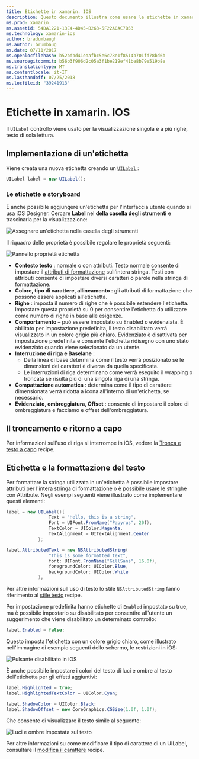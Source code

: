 ```yaml
---
title: Etichette in xamarin. IOS
description: Questo documento illustra come usare le etichette in xamarin. IOS. Viene descritto come creare le etichette a livello di codice e con iOS Designer.
ms.prod: xamarin
ms.assetid: 54DA1221-13E4-4D45-B263-5F22A0AC7B53
ms.technology: xamarin-ios
author: bradumbaugh
ms.author: brumbaug
ms.date: 07/11/2017
ms.openlocfilehash: b52bdbd41eaafbc5e6c78e1f8514b701fd78bd6b
ms.sourcegitcommit: b56b3f906d2c05a3f1be219ef41be8b79e519b8e
ms.translationtype: MT
ms.contentlocale: it-IT
ms.lasthandoff: 07/25/2018
ms.locfileid: "39241913"
---
```

# <a name="labels-in-xamarinios"></a>Etichette in xamarin. IOS

Il `UILabel` controllo viene usato per la visualizzazione singola e a più righe, testo di sola lettura. 

## <a name="implementing-a-label"></a>Implementazione di un'etichetta

Viene creata una nuova etichetta creando un [ `UILabel` ](https://developer.xamarin.com/api/type/UIKit.UILabel/):

```csharp
UILabel label = new UILabel();
```

### <a name="labels-and-storyboards"></a>Le etichette e storyboard

È anche possibile aggiungere un'etichetta per l'interfaccia utente quando si usa iOS Designer. Cercare **Label** nel **della casella degli strumenti** e trascinarla per la visualizzazione:

![Assegnare un'etichetta nella casella degli strumenti](labels-images/image3.png)

Il riquadro delle proprietà è possibile regolare le proprietà seguenti:

![Pannello proprietà etichetta](labels-images/image2.png)

- **Contesto testo** : normale o con attributi. Testo normale consente di impostare il [attributi di formattazione](#Formatting_Text_and_Label) sull'intera stringa. Testi con attributi consente di impostare diversi caratteri o parole nella stringa di formattazione.
- **Colore, tipo di carattere, allineamento** : gli attributi di formattazione che possono essere applicati all'etichetta.
- **Righe** : imposta il numero di righe che è possibile estendere l'etichetta. Impostare questa proprietà su 0 per consentire l'etichetta da utilizzare come numero di righe in base alle esigenze.
- **Comportamento** – può essere impostato su Enabled o evidenziata. È abilitato per impostazione predefinita, il testo disabilitato verrà visualizzato in un colore grigio più chiaro. Evidenziato è disattivata per impostazione predefinita e consente l'etichetta ridisegno con uno stato evidenziato quando viene selezionato da un utente.
- **Interruzione di riga e Baselane** : 
    - Della linea di base determina come il testo verrà posizionato se le dimensioni dei caratteri è diversa da quella specificata.
    - Le interruzioni di riga determinano come verrà eseguito il wrapping o troncata se risulta più di una singola riga di una stringa.
- **Compattazione automatica** : determina come il tipo di carattere dimensionata verrà ridotta a icona all'interno di un'etichetta, se necessario.
- **Evidenziato, ombreggiatura, Offset** : consente di impostare il colore di ombreggiatura e facciamo e offset dell'ombreggiatura.

## <a name="truncating-and-wrapping"></a>Il troncamento e ritorno a capo

Per informazioni sull'uso di riga si interrompe in iOS, vedere la [Tronca e testo a capo](https://github.com/xamarin/recipes/tree/master/Recipes/ios/standard_controls/labels/uilabel-truncate-wrap-text) recipe.

<a name="Formatting_Text_and_Label"/>

## <a name="formatting-text-and-label"></a>Etichetta e la formattazione del testo

Per formattare la stringa utilizzata in un'etichetta è possibile impostare attributi per l'intera stringa di formattazione o è possibile usare le stringhe con Attribute. Negli esempi seguenti viene illustrato come implementare questi elementi:

```csharp
label = new UILabel(){
                Text = "Hello, this is a string",
                Font = UIFont.FromName("Papyrus", 20f),
                TextColor = UIColor.Magenta,
                TextAlignment = UITextAlignment.Center
            };
```

```csharp
label.AttributedText = new NSAttributedString(
                "This is some formatted text",
                font: UIFont.FromName("GillSans", 16.0f),
                foregroundColor: UIColor.Blue,
                backgroundColor: UIColor.White
            );
```

Per altre informazioni sull'uso di testo lo stile `NSAttributedString` fanno riferimento al [stile testo](https://github.com/xamarin/recipes/tree/master/Recipes/ios/standard_controls/text_field/style_text) recipe.

Per impostazione predefinita hanno etichette di `Enabled` impostato su true, ma è possibile impostarlo su disabilitato per consentire all'utente un suggerimento che viene disabilitato un determinato controllo:

```csharp
label.Enabled = false;
```

Questo imposta l'etichetta con un colore grigio chiaro, come illustrato nell'immagine di esempio seguenti dello schermo, le restrizioni in iOS:

![Pulsante disabilitato in iOS](labels-images/image1.png)

È anche possibile impostare i colori del testo di luci e ombre al testo dell'etichetta per gli effetti aggiuntivi:

```csharp
label.Highlighted = true;
label.HighlightedTextColor = UIColor.Cyan;

label.ShadowColor = UIColor.Black;
label.ShadowOffset = new CoreGraphics.CGSize(1.0f, 1.0f);
```

Che consente di visualizzare il testo simile al seguente:

![Luci e ombre impostata sul testo](labels-images/image4.png)

Per altre informazioni su come modificare il tipo di carattere di un UILabel, consultare il [modifica il carattere](https://github.com/xamarin/recipes/tree/master/Recipes/ios/standard_controls/labels/change_the_font) recipe.





